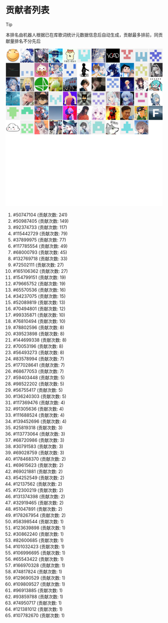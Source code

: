 # 贡献者列表

> [!TIP]
> 本排名由机器人根据已在库歌词统计元数据信息后自动生成，贡献最多排前，同贡献量排名不分先后

![贡献者头像画廊](./CONTRIBUTORS.svg)

1. #50747104 (贡献次数: 241)
2. #50987405 (贡献次数: 149)
3. #92374733 (贡献次数: 117)
4. #115442729 (贡献次数: 79)
5. #37899975 (贡献次数: 77)
6. #117785554 (贡献次数: 49)
7. #68000793 (贡献次数: 45)
8. #132769718 (贡献次数: 33)
9. #72502111 (贡献次数: 27)
10. #165106362 (贡献次数: 27)
11. #154799151 (贡献次数: 19)
12. #79665752 (贡献次数: 19)
13. #65570536 (贡献次数: 16)
14. #34237075 (贡献次数: 15)
15. #52089819 (贡献次数: 13)
16. #70494801 (贡献次数: 12)
17. #99335871 (贡献次数: 10)
18. #76810494 (贡献次数: 10)
19. #78802596 (贡献次数: 8)
20. #39523898 (贡献次数: 8)
21. #144699338 (贡献次数: 8)
22. #70053196 (贡献次数: 8)
23. #56493273 (贡献次数: 8)
24. #83578994 (贡献次数: 7)
25. #177028641 (贡献次数: 7)
26. #68677053 (贡献次数: 7)
27. #59403448 (贡献次数: 5)
28. #98522202 (贡献次数: 5)
29. #56755417 (贡献次数: 5)
30. #136240303 (贡献次数: 5)
31. #117369476 (贡献次数: 4)
32. #91305636 (贡献次数: 4)
33. #111688524 (贡献次数: 4)
34. #139452696 (贡献次数: 4)
35. #25819318 (贡献次数: 3)
36. #113773064 (贡献次数: 3)
37. #68720986 (贡献次数: 3)
38. #30791583 (贡献次数: 3)
39. #69028759 (贡献次数: 3)
40. #178468370 (贡献次数: 2)
41. #69615623 (贡献次数: 2)
42. #69021881 (贡献次数: 2)
43. #54252549 (贡献次数: 2)
44. #12137562 (贡献次数: 2)
45. #72300219 (贡献次数: 2)
46. #131374398 (贡献次数: 2)
47. #32919465 (贡献次数: 2)
48. #51047891 (贡献次数: 2)
49. #178267954 (贡献次数: 2)
50. #58398544 (贡献次数: 1)
51. #123639898 (贡献次数: 1)
52. #30862240 (贡献次数: 1)
53. #82600685 (贡献次数: 1)
54. #101032423 (贡献次数: 1)
55. #106996695 (贡献次数: 1)
56. #65543422 (贡献次数: 1)
57. #166970328 (贡献次数: 1)
58. #74817824 (贡献次数: 1)
59. #129690529 (贡献次数: 1)
60. #109809527 (贡献次数: 1)
61. #96913885 (贡献次数: 1)
62. #93859788 (贡献次数: 1)
63. #74950717 (贡献次数: 1)
64. #121381012 (贡献次数: 1)
65. #107782670 (贡献次数: 1)
